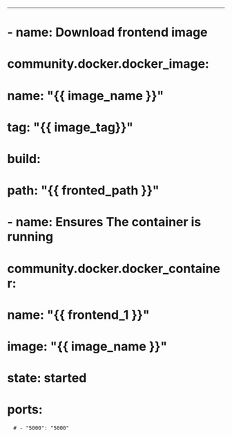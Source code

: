 ---
# - name: Download frontend image
#   community.docker.docker_image:
#     name: "{{ image_name }}"
#     tag: "{{ image_tag}}"
#     build:
#       path: "{{ fronted_path }}"

# - name: Ensures The container is running
#   community.docker.docker_container:
#     name: "{{ frontend_1 }}"
#     image: "{{ image_name }}"
#     state: started
#     ports:
      # - "5000": "5000"